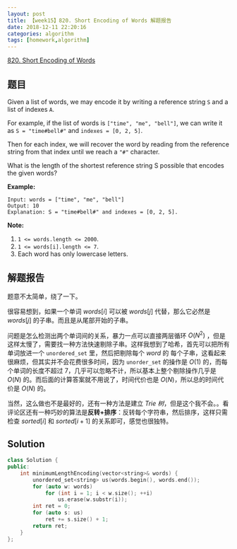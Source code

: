 ```yaml
---
layout: post
title: 【week15】820. Short Encoding of Words 解题报告
date: 2018-12-11 22:20:16
categories: algorithm
tags: [homework,algorithm]
---
```


[820. Short Encoding of Words](https://leetcode.com/problems/short-encoding-of-words/)

<!--more--> 

## 题目

Given a list of words, we may encode it by writing a reference string `S` and a list of indexes `A`.

For example, if the list of words is `["time", "me", "bell"]`, we can write it as `S = "time#bell#"` and `indexes = [0, 2, 5]`.

Then for each index, we will recover the word by reading from the reference string from that index until we reach a `"#"` character.

What is the length of the shortest reference string S possible that encodes the given words?

**Example:**

```
Input: words = ["time", "me", "bell"]
Output: 10
Explanation: S = "time#bell#" and indexes = [0, 2, 5].
```

 

**Note:**

1. `1 <= words.length <= 2000`.
2. `1 <= words[i].length <= 7`.
3. Each word has only lowercase letters.

## 解题报告

题意不太简单，绕了一下。

很容易想到，如果一个单词 $words[i]$ 可以被 $words[j]$ 代替，那么它必然是 $words[j]$ 的子串。而且是从尾部开始的子串。

问题是怎么检测出两个单词间的关系，暴力一点可以直接两层循环 $O(N^2)$ ，但是这样太慢了，需要找一种方法快速剔除子串。这样我想到了哈希，首先可以把所有单词放进一个 `unordered_set` 里，然后把剔除每个 $word$ 的 每个子串，这看起来很麻烦，但其实并不会花费很多时间，因为 `unorder_set` 的操作是 $O(1)$ 的，而每个单词的长度不超过 7，几乎可以忽略不计，所以基本上整个剔除操作几乎是 $O(N)$ 的。而后面的计算答案就不用说了，时间代价也是 $O(N)$，所以总的时间代价是 $O(N)$ 的。

当然，这么做也不是最好的，还有一种方法是建立 *Trie 树*，但是这个我不会。。看评论区还有一种巧妙的算法是**反转+排序**：反转每个字符串，然后排序，这样只需检查 $sorted[i]$ 和 $sorted[i+1]$ 的关系即可，感觉也很独特。

## Solution

```cpp
class Solution {
public:
    int minimumLengthEncoding(vector<string>& words) {
        unordered_set<string> us(words.begin(), words.end());
        for (auto w: words)
            for (int i = 1; i < w.size(); ++i)
                us.erase(w.substr(i));
        int ret = 0;
        for (auto s: us)
            ret += s.size() + 1;
        return ret;
    }
};
```

